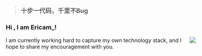 > ### 十步一代码，千里不Bug 

### Hi , I  am Ericam_!

<img align="right" src="https://github-readme-stats-820sxk75u.vercel.app/api?username=850552586&show_icons=true&hide_border=true?theme=radical" />

I am currently working hard to capture my own technology stack, and I hope to share my encouragement with you.

